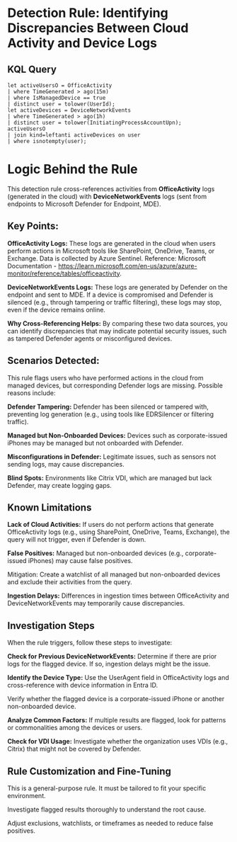 # Detection Rule: Identifying Discrepancies Between Cloud Activity and Device Logs

## KQL Query

```kql
let activeUsersO = OfficeActivity
| where TimeGenerated > ago(15m) 
| where IsManagedDevice == true
| distinct user = tolower(UserId);
let activeDevices = DeviceNetworkEvents
| where TimeGenerated > ago(1h)
| distinct user = tolower(InitiatingProcessAccountUpn);
activeUsersO
| join kind=leftanti activeDevices on user
| where isnotempty(user);
```
# Logic Behind the Rule
This detection rule cross-references activities from **OfficeActivity** logs (generated in the cloud) with **DeviceNetworkEvents** logs (sent from endpoints to Microsoft Defender for Endpoint, MDE).

## Key Points:

 **OfficeActivity Logs:**
  These logs are generated in the cloud when users perform actions in Microsoft tools like SharePoint, OneDrive, Teams, or Exchange.
  Data is collected by Azure Sentinel.
  Reference: Microsoft Documentation - https://learn.microsoft.com/en-us/azure/azure-monitor/reference/tables/officeactivity.
  
**DeviceNetworkEvents Logs:**
  These logs are generated by Defender on the endpoint and sent to MDE.
  If a device is compromised and Defender is silenced (e.g., through tampering or traffic filtering), these logs may stop, even if the device remains online.
  
**Why Cross-Referencing Helps:**
  By comparing these two data sources, you can identify discrepancies that may indicate potential security issues, such as tampered Defender agents or misconfigured devices.


## Scenarios Detected:
This rule flags users who have performed actions in the cloud from managed devices, but corresponding Defender logs are missing. Possible reasons include:

**Defender Tampering:**
  Defender has been silenced or tampered with, preventing log generation (e.g., using tools like EDRSilencer or filtering traffic).
  
**Managed but Non-Onboarded Devices:**
  Devices such as corporate-issued iPhones may be managed but not onboarded with Defender.
  
**Misconfigurations in Defender:**
  Legitimate issues, such as sensors not sending logs, may cause discrepancies.
  
**Blind Spots:**
  Environments like Citrix VDI, which are managed but lack Defender, may create logging gaps.

## Known Limitations
**Lack of Cloud Activities:**
  If users do not perform actions that generate OfficeActivity logs (e.g., using SharePoint, OneDrive, Teams, Exchange), the query will not trigger, even if Defender is down.
  
**False Positives:**
  Managed but non-onboarded devices (e.g., corporate-issued iPhones) may cause false positives.
  
  Mitigation: Create a watchlist of all managed but non-onboarded devices and exclude their activities from the query.
  
**Ingestion Delays:**
  Differences in ingestion times between OfficeActivity and DeviceNetworkEvents may temporarily cause discrepancies.

## Investigation Steps
When the rule triggers, follow these steps to investigate:

**Check for Previous DeviceNetworkEvents:**
  Determine if there are prior logs for the flagged device. If so, ingestion delays might be the issue.
  
**Identify the Device Type:**
  Use the UserAgent field in OfficeActivity logs and cross-reference with device information in Entra ID.
  
  Verify whether the flagged device is a corporate-issued iPhone or another non-onboarded device.
  
**Analyze Common Factors:**
  If multiple results are flagged, look for patterns or commonalities among the devices or users.
  
**Check for VDI Usage:**
  Investigate whether the organization uses VDIs (e.g., Citrix) that might not be covered by Defender.
  
  
## Rule Customization and Fine-Tuning
  This is a general-purpose rule. It must be tailored to fit your specific environment.
  
  Investigate flagged results thoroughly to understand the root cause.
  
  Adjust exclusions, watchlists, or timeframes as needed to reduce false positives.
